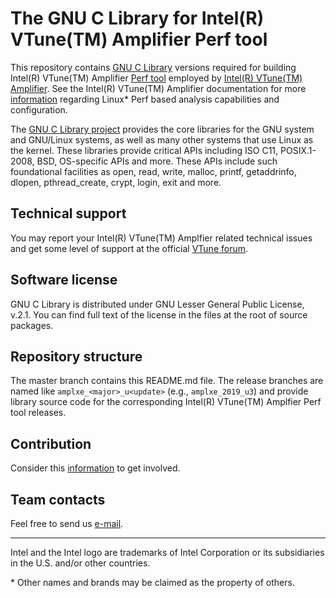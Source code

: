 # The GNU C Library for Intel(R) VTune(TM) Amplifier Perf tool

This repository contains [GNU C Library](https://www.gnu.org/software/libc/) versions required for building Intel(R) VTune(TM) Amplifier [Perf tool](https://github.com/intel/vtune-perf-v4.3.1) employed by [Intel(R) VTune(TM) Amplifier](https://software.intel.com/en-us/vtune). See the Intel(R) VTune(TM) Amplifier documentation for more [information](https://software.intel.com/en-us/vtune-amplifier-help-driverless-event-based-sampling-collection) regarding Linux* Perf based analysis capabilities and configuration.

The [GNU C Library project](https://www.gnu.org/software/libc/) provides the core libraries for the GNU system and GNU/Linux systems, as well as many other systems that use Linux as the kernel. These libraries provide critical APIs including ISO C11, POSIX.1-2008, BSD, OS-specific APIs and more. These APIs include such foundational facilities as open, read, write, malloc, printf, getaddrinfo, dlopen, pthread_create, crypt, login, exit and more.

## Technical support

You may report your Intel(R) VTune(TM) Amplfier related technical issues and get some level of support at the official [VTune forum](https://software.intel.com/en-us/forums/intel-vtune-amplifier).

## Software license

GNU C Library is distributed under GNU Lesser General Public License, v.2.1. You can find full text of the license in the files at the root of source packages.

## Repository structure

The master branch contains this README.md file. The release branches are named like `amplxe_<major>_u<update>` (e.g., `amplxe_2019_u3`) and provide library source code for the corresponding Intel(R) VTune(TM) Amplfier Perf tool releases.

## Contribution

Consider this [information](https://www.gnu.org/software/libc/involved.html) to get involved.

## Team contacts

Feel free to send us [e-mail](mailto:alexey.budankov@intel.com).

------------------------------------------------------------------------
Intel and the Intel logo are trademarks of Intel Corporation or its subsidiaries in the U.S. and/or other countries.

\* Other names and brands may be claimed as the property of others.

